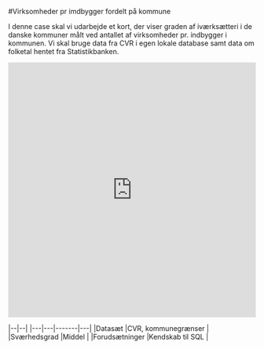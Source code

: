 #Virksomheder pr imdbygger fordelt på kommune


I denne case skal vi udarbejde et kort, der viser graden af iværksætteri i de danske kommuner målt ved antallet af virksomheder pr. indbygger i kommunen. Vi skal bruge data fra CVR i egen lokale database samt data om folketal hentet fra Statistikbanken.


<iframe width='100%' height='520' frameborder='0' src='http://virkdata.cartodb.com/viz/3bc5517c-d3cc-11e4-b1ad-0e0c41326911/embed_map' allowfullscreen webkitallowfullscreen mozallowfullscreen oallowfullscreen msallowfullscreen></iframe>


|--|--|
|---|---|-------|---|
|Datasæt   |CVR, kommunegrænser   |
|Sværhedsgrad   |Middel   |
|Forudsætninger |Kendskab til SQL   |
